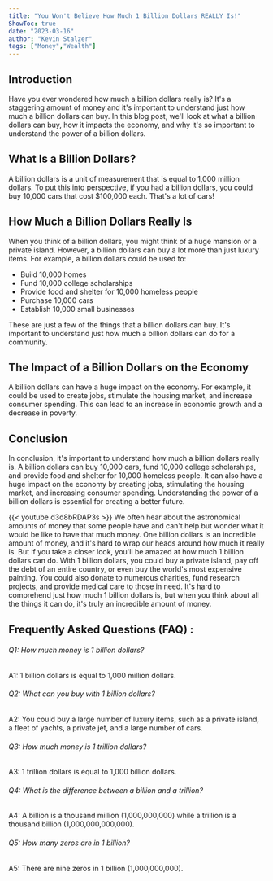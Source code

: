 ```yaml
---
title: "You Won't Believe How Much 1 Billion Dollars REALLY Is!"
ShowToc: true 
date: "2023-03-16"
author: "Kevin Stalzer" 
tags: ["Money","Wealth"]
---
```

## Introduction

Have you ever wondered how much a billion dollars really is? It's a staggering amount of money and it's important to understand just how much a billion dollars can buy. In this blog post, we'll look at what a billion dollars can buy, how it impacts the economy, and why it's so important to understand the power of a billion dollars. 

## What Is a Billion Dollars?

A billion dollars is a unit of measurement that is equal to 1,000 million dollars. To put this into perspective, if you had a billion dollars, you could buy 10,000 cars that cost $100,000 each. That's a lot of cars!

## How Much a Billion Dollars Really Is

When you think of a billion dollars, you might think of a huge mansion or a private island. However, a billion dollars can buy a lot more than just luxury items. For example, a billion dollars could be used to: 

- Build 10,000 homes
- Fund 10,000 college scholarships
- Provide food and shelter for 10,000 homeless people
- Purchase 10,000 cars
- Establish 10,000 small businesses

These are just a few of the things that a billion dollars can buy. It's important to understand just how much a billion dollars can do for a community. 

## The Impact of a Billion Dollars on the Economy

A billion dollars can have a huge impact on the economy. For example, it could be used to create jobs, stimulate the housing market, and increase consumer spending. This can lead to an increase in economic growth and a decrease in poverty. 

## Conclusion

In conclusion, it's important to understand how much a billion dollars really is. A billion dollars can buy 10,000 cars, fund 10,000 college scholarships, and provide food and shelter for 10,000 homeless people. It can also have a huge impact on the economy by creating jobs, stimulating the housing market, and increasing consumer spending. Understanding the power of a billion dollars is essential for creating a better future.

{{< youtube d3d8bRDAP3s >}} 
We often hear about the astronomical amounts of money that some people have and can't help but wonder what it would be like to have that much money. One billion dollars is an incredible amount of money, and it's hard to wrap our heads around how much it really is. But if you take a closer look, you'll be amazed at how much 1 billion dollars can do. With 1 billion dollars, you could buy a private island, pay off the debt of an entire country, or even buy the world's most expensive painting. You could also donate to numerous charities, fund research projects, and provide medical care to those in need. It's hard to comprehend just how much 1 billion dollars is, but when you think about all the things it can do, it's truly an incredible amount of money.

## Frequently Asked Questions (FAQ) :
###### Q1: How much money is 1 billion dollars?

A1: 1 billion dollars is equal to 1,000 million dollars.

###### Q2: What can you buy with 1 billion dollars?

A2: You could buy a large number of luxury items, such as a private island, a fleet of yachts, a private jet, and a large number of cars. 

###### Q3: How much money is 1 trillion dollars?

A3: 1 trillion dollars is equal to 1,000 billion dollars.

###### Q4: What is the difference between a billion and a trillion?

A4: A billion is a thousand million (1,000,000,000) while a trillion is a thousand billion (1,000,000,000,000).

###### Q5: How many zeros are in 1 billion?

A5: There are nine zeros in 1 billion (1,000,000,000).





